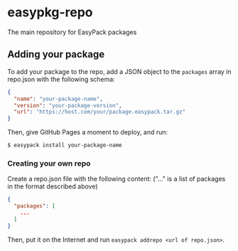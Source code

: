 # easypkg-repo
The main repository for EasyPack packages
## Adding your package
To add your package to the repo, add a JSON object to the `packages` array in repo.json with the following schema:
```json
{
  "name": "your-package-name",
  "version": "your-package-version",
  "url": "https://host.com/your/package.easypack.tar.gz"
}
```
Then, give GitHub Pages a moment to deploy, and run:
```bash
$ easypack install your-package-name
```
### Creating your own repo
Create a repo.json file with the following content: ("..." is a list of packages in the format described above)
```json
{
  "packages": [
    ...
  ]
}
```
Then, put it on the Internet and run `easypack addrepo <url of repo.json>`.

